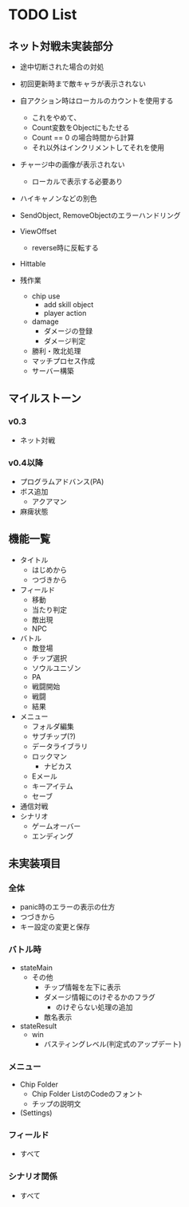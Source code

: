 # TODO List

## ネット対戦未実装部分

- 途中切断された場合の対処
- 初回更新時まで敵キャラが表示されない
- 自アクション時はローカルのカウントを使用する
  - これをやめて、
  - Count変数をObjectにもたせる
  - Count == 0 の場合時間から計算
  - それ以外はインクリメントしてそれを使用
- チャージ中の画像が表示されない
  - ローカルで表示する必要あり
- ハイキャノンなどの別色
- SendObject, RemoveObjectのエラーハンドリング
- ViewOffset
  - reverse時に反転する
- Hittable

- 残作業
  - chip use
    - add skill object
    - player action
  - damage
    - ダメージの登録
    - ダメージ判定
  - 勝利・敗北処理
  - マッチプロセス作成
  - サーバー構築

## マイルストーン

### v0.3

- ネット対戦

### v0.4以降

- プログラムアドバンス(PA)
- ボス追加
  - アクアマン
- 麻痺状態

## 機能一覧

- タイトル
  - はじめから
  - つづきから
- フィールド
  - 移動
  - 当たり判定
  - 敵出現
  - NPC
- バトル
  - 敵登場
  - チップ選択
  - ソウルユニゾン
  - PA
  - 戦闘開始
  - 戦闘
  - 結果
- メニュー
  - フォルダ編集
  - サブチップ(?)
  - データライブラリ
  - ロックマン
    - ナビカス
  - Eメール
  - キーアイテム
  - セーブ
- 通信対戦
- シナリオ
  - ゲームオーバー
  - エンディング

## 未実装項目

### 全体

- panic時のエラーの表示の仕方
- つづきから
- キー設定の変更と保存

### バトル時

- stateMain
  - その他
    - チップ情報を左下に表示
    - ダメージ情報にのけぞるかのフラグ
      - のけぞらない処理の追加
    - 敵名表示
- stateResult
  - win
    - バスティングレベル(判定式のアップデート)

### メニュー

- Chip Folder
  - Chip Folder ListのCodeのフォント
  - チップの説明文
- (Settings)

### フィールド

- すべて

### シナリオ関係

- すべて
